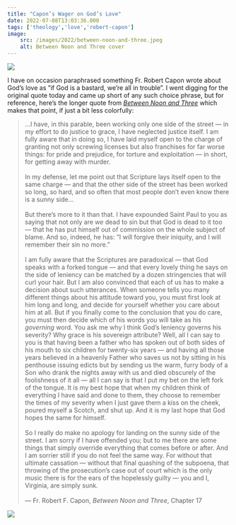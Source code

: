 ```yaml
---
title: "Capon’s Wager on God’s Love"
date: 2022-07-08T13:03:36.000
tags: ['theology','love','robert-capon']
image:
    src: /images/2022/between-noon-and-three.jpeg
    alt: Between Noon and Three cover
---
```


![](/images/2022/robert-capon.png)

I have on occasion paraphrased something Fr. Robert Capon wrote about God’s love as ”if God is a bastard, we’re all in trouble”. I went digging for the original quote today and came up short of any such choice phrase, but for reference, here’s the longer quote from _[Between Noon and Three](https://amzn.to/3yqDir5)_ which makes that point, if just a bit less colorfully:

> …I have, in this parable, been working only one side of the street — in my effort to do justice to grace, I have neglected justice itself. I am fully aware that in doing so, I have laid myself open to the charge of granting not only screwing licenses but also franchises for far worse things: for pride and prejudice, for torture and exploitation — in short, for getting away with murder.
> <br/>  
> In my defense, let me point out that Scripture lays itself open to the same charge — and that the other side of the street has been worked so long, so hard, and so often that most people don’t even know there is a sunny side…
> <br/>  
> But there’s more to it than that. I have expounded Saint Paul to you as saying that not only are _we_ dead to sin but that God is dead to it too — that he has put himself out of commission on the whole subject of blame. And so, indeed, he has: ”I will forgive their iniquity, and I will remember their sin no more.”
> <br/>  
> I am fully aware that the Scriptures are paradoxical — that God speaks with a forked tongue — and that every lovely thing he says on the side of leniency can be matched by a dozen stringencies that will curl your hair. But I am also convinced that each of us has to make a decision about such utterances. When someone tells you many different things about his attitude toward you, you must first look at him long and long, and decide for yourself whether you care about him at all. But if you finally come to the conclusion that you do care, you must then decide which of his words you will take as his _governing_ word. You ask me why I think God’s leniency governs his severity? Why grace is his sovereign attribute? Well, all I can say to you is that having been a father who has spoken out of both sides of his mouth to six children for twenty-six years — and having all those years believed in a heavenly Father who saves us not by sitting in his penthouse issuing edicts but by sending us the warm, furry body of a Son who drank the nights away with us and died obscurely of the foolishness of it all — all I can say is that I put my bet on the left fork of the tongue. It is my best hope that when my children think of everything I have said and done to them, they choose to remember the times of my severity when I just gave them a kiss on the cheek, poured myself a Scotch, and shut up. And it is my last hope that God hopes the same for himself.
> <br/>  
> So I really do make no apology for landing on the sunny side of the street. I am sorry if I have offended you; but to me there are some things that simply override everything that comes before or after. And I am sorrier still if you do not feel the same way. For without that ultimate cassation — without that final quashing of the subpoena, that throwing of the prosecution’s case out of court which is the only music there is for the ears of the hopelessly guilty — you and I, Virginia, are simply sunk.
> <br/>  
> — Fr. Robert F. Capon, _Between Noon and Three_, Chapter 17

![](https://chrishubbs.com/wp-content/uploads/2022/07/41TX8x3X2L._SX324_BO1204203200_.jpg)
